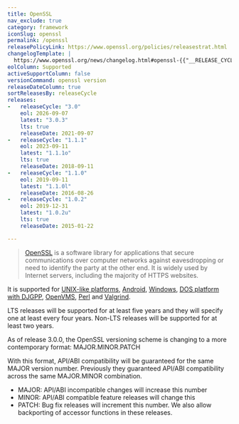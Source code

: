 ```yaml
---
title: OpenSSL
nav_exclude: true
category: framework
iconSlug: openssl
permalink: /openssl
releasePolicyLink: https://www.openssl.org/policies/releasestrat.html
changelogTemplate: |
  https://www.openssl.org/news/changelog.html#openssl-{{"__RELEASE_CYCLE__" | replace:'.',''}}
eolColumn: Supported
activeSupportColumn: false
versionCommand: openssl version
releaseDateColumn: true
sortReleasesBy: releaseCycle
releases:
-   releaseCycle: "3.0"
    eol: 2026-09-07
    latest: "3.0.3"
    lts: true
    releaseDate: 2021-09-07
-   releaseCycle: "1.1.1"
    eol: 2023-09-11
    latest: "1.1.1o"
    lts: true
    releaseDate: 2018-09-11
-   releaseCycle: "1.1.0"
    eol: 2019-09-11
    latest: "1.1.0l"
    releaseDate: 2016-08-26
-   releaseCycle: "1.0.2"
    eol: 2019-12-31
    latest: "1.0.2u"
    lts: true
    releaseDate: 2015-01-22

---
```


> [OpenSSL](https://www.openssl.org/) is a software library for applications that secure communications over computer networks against eavesdropping or need to identify the party at the other end. It is widely used by Internet servers, including the majority of HTTPS websites. 

It is supported for [UNIX-like platforms](https://github.com/openssl/openssl/blob/master/NOTES-UNIX.md), [Android](https://github.com/openssl/openssl/blob/master/NOTES-ANDROID.md), [Windows](https://github.com/openssl/openssl/blob/master/NOTES-WINDOWS.md), [DOS platform with DJGPP](https://github.com/openssl/openssl/blob/master/NOTES-DJGPP.md), [OpenVMS](https://github.com/openssl/openssl/blob/master/NOTES-VMS.md), [Perl](https://github.com/openssl/openssl/blob/master/NOTES-PERL.md) and [Valgrind](https://github.com/openssl/openssl/blob/master/NOTES-PERL.md).

LTS releases will be supported for at least five years and they will specify one at least every four years. Non-LTS releases will be supported for at least two years.

As of release 3.0.0, the OpenSSL versioning scheme is changing to a more contemporary format: MAJOR.MINOR.PATCH

With this format, API/ABI compatibility will be guaranteed for the same MAJOR version number. Previously they guaranteed API/ABI compatibility across the same MAJOR.MINOR combination.

- MAJOR: API/ABI incompatible changes will increase this number
- MINOR: API/ABI compatible feature releases will change this
- PATCH: Bug fix releases will increment this number. We also allow backporting of accessor functions in these releases.
